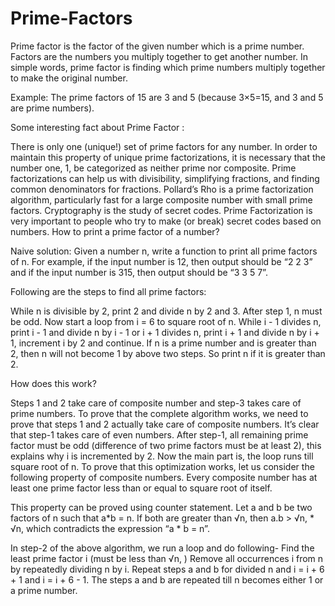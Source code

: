 # Prime-Factors

Prime factor is the factor of the given number which is a prime number. Factors are the numbers you multiply together to get another number. In simple words, prime factor is finding which prime numbers multiply together to make the original number.

Example: The prime factors of 15 are 3 and 5 (because 3×5=15, and 3 and 5 are prime numbers).


Some interesting fact about Prime Factor :

There is only one (unique!) set of prime factors for any number.
In order to maintain this property of unique prime factorizations, it is necessary that the number one, 1, be categorized as neither prime nor composite.
Prime factorizations can help us with divisibility, simplifying fractions, and finding common denominators for fractions.
Pollard’s Rho is a prime factorization algorithm, particularly fast for a large composite number with small prime factors.
Cryptography is the study of secret codes. Prime Factorization is very important to people who try to make (or break) secret codes based on numbers.
How to print a prime factor of a number?

Naive solution:
Given a number n, write a function to print all prime factors of n. For example, if the input number is 12, then output should be “2 2 3” and if the input number is 315, then output should be “3 3 5 7”.



Following are the steps to find all prime factors:

While n is divisible by 2, print 2 and divide n by 2 and 3.
After step 1, n must be odd. Now start a loop from i = 6 to square root of n. While i - 1 divides n, print i - 1 and divide n by i - 1 or i + 1 divides n, print i + 1 and divide n by i + 1, increment i by 2 and continue.
If n is a prime number and is greater than 2, then n will not become 1 by above two steps. So print n if it is greater than 2.

How does this work?

Steps 1 and 2 take care of composite number and step-3 takes care of prime numbers. To prove that the complete algorithm works, we need to prove that steps 1 and 2 actually take care of composite numbers.
It’s clear that step-1 takes care of even numbers. After step-1, all remaining prime factor must be odd (difference of two prime factors must be at least 2), this explains why i is incremented by 2.
Now the main part is, the loop runs till square root of n. To prove that this optimization works, let us consider the following property of composite numbers.
Every composite number has at least one prime factor less than or equal to square root of itself.

This property can be proved using counter statement. Let a and b be two factors of n such that a*b = n. If both are greater than √n, then a.b > √n, * √n, which contradicts the expression “a * b = n”.

In step-2 of the above algorithm, we run a loop and do following-
Find the least prime factor i (must be less than √n, )
Remove all occurrences i from n by repeatedly dividing n by i.
Repeat steps a and b for divided n and i = i + 6 + 1 and i = i + 6 - 1. The steps a and b are repeated till n becomes either 1 or a prime number.
